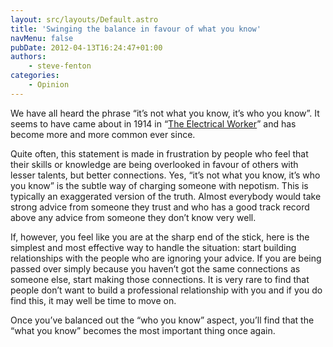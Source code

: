 ```yaml
---
layout: src/layouts/Default.astro
title: 'Swinging the balance in favour of what you know'
navMenu: false
pubDate: 2012-04-13T16:24:47+01:00
authors:
    - steve-fenton
categories:
    - Opinion
---
```


We have all heard the phrase “it’s not what you know, it’s who you know”. It seems to have came about in 1914 in “[The Electrical Worker](https://books.google.co.uk/books?id=SrQuAQAAIAAJ&hl=en)” and has become more and more common ever since.

Quite often, this statement is made in frustration by people who feel that their skills or knowledge are being overlooked in favour of others with lesser talents, but better connections. Yes, “it’s not what you know, it’s who you know” is the subtle way of charging someone with nepotism. This is typically an exaggerated version of the truth. Almost everybody would take strong advice from someone they trust and who has a good track record above any advice from someone they don’t know very well.

If, however, you feel like you are at the sharp end of the stick, here is the simplest and most effective way to handle the situation: start building relationships with the people who are ignoring your advice. If you are being passed over simply because you haven’t got the same connections as someone else, start making those connections. It is very rare to find that people don’t want to build a professional relationship with you and if you do find this, it may well be time to move on.

Once you’ve balanced out the “who you know” aspect, you’ll find that the “what you know” becomes the most important thing once again.